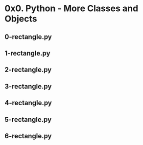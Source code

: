 # 0x0. Python - More Classes and Objects
## 0-rectangle.py
## 1-rectangle.py
## 2-rectangle.py
## 3-rectangle.py
## 4-rectangle.py
## 5-rectangle.py
## 6-rectangle.py
